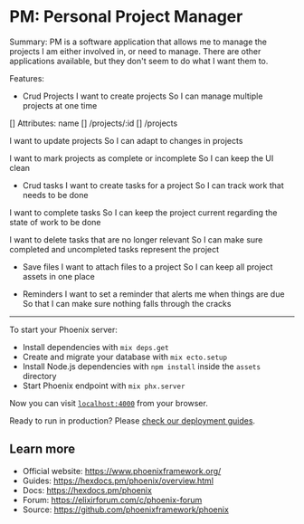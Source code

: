 # PM: Personal Project Manager

Summary: PM is a software application that allows me to manage the projects I am either involved in, or need to manage. There are other applications available, but they don't seem to do what I want them to.


Features:

* Crud Projects
I want to create projects
So I can manage multiple projects at one time

[] Attributes: name
[] /projects/:id
[] /projects

I want to update projects
So I can adapt to changes in projects

I want to mark projects as complete or incomplete
So I can keep the UI clean


* Crud tasks
I want to create tasks for a project
So I can track work that needs to be done

I want to complete tasks
So I can keep the project current regarding the state of work to be done

I want to delete tasks that are no longer relevant
So I can make sure completed and uncompleted tasks represent the project


* Save files
I want to attach files to a project
So I can keep all project assets in one place


* Reminders
I want to set a reminder that alerts me when things are due
So that I can make sure nothing falls through the cracks



---

To start your Phoenix server:

  * Install dependencies with `mix deps.get`
  * Create and migrate your database with `mix ecto.setup`
  * Install Node.js dependencies with `npm install` inside the `assets` directory
  * Start Phoenix endpoint with `mix phx.server`

Now you can visit [`localhost:4000`](http://localhost:4000) from your browser.

Ready to run in production? Please [check our deployment guides](https://hexdocs.pm/phoenix/deployment.html).

## Learn more

  * Official website: https://www.phoenixframework.org/
  * Guides: https://hexdocs.pm/phoenix/overview.html
  * Docs: https://hexdocs.pm/phoenix
  * Forum: https://elixirforum.com/c/phoenix-forum
  * Source: https://github.com/phoenixframework/phoenix
